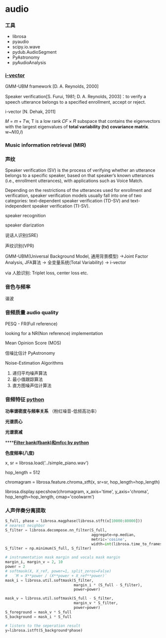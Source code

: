 # audio

### 工具

* librosa
* pyaudio
* scipy.io.wave
* pydub.AudioSegment
* PyAstronomy
* pyAudioAnalysis

### [i-vector](http://cslt.riit.tsinghua.edu.cn/mediawiki/images/c/cb/131104-ivector-microsoft-wj.pdf)

GMM-UBM framework \[D. A. Reynolds, 2000\]

Speaker verification\[S. Furui, 1981; D. A. Reynolds, 2003\]：to verify a speech utterance belongs to a specified enrollment, accept or reject.

i-vector \[N. Dehak, 2011\] 

𝑀 = 𝑚 + 𝑇w, T is a low rank 𝐶𝐹 × 𝑅 subspace that contains the eigenvectors with the largest eigenvalues of **total variability \(tv\) covariance matrix**. w~𝑁\(0,𝐼\)



### Music information retrieval \(MIR\)

### 声纹

Speaker verification \(SV\) is the process of verifying whether an utterance belongs to a specific speaker, based on that speaker’s known utterances \(i.e., enrollment utterances\), with applications such as Voice Match.

Depending on the restrictions of the utterances used for enrollment and verification, speaker verification models usually fall into one of two categories: text-dependent speaker verification \(TD-SV\) and text-independent speaker verification \(TI-SV\).

speaker recognition

speaker diarization

说话人识别\(SRE\)

声纹识别\(VPR\)

GMM-UBM\(Universal Background Model, 通用背景模型\) -&gt;Joint Factor Analysis, JFA算法 -&gt; 全变量系统\(Total Variability\) -&gt; i-vector

via 人脸识别: Triplet loss, center loss etc.

### 音色与频率

谐波

### 音频质量 audio quality

PESQ - FR\(Full reference\)

looking for a NR\(Non reference\) implementation

Mean Opinion Score \(MOS\)

信噪比估计 PyAstronomy

Noise-Estimation Algorithms

1. 递归平均噪声算法
2. 最小值跟踪算法
3. 直方图噪声估计算法

### 音频特征 [python](https://www.kaggle.com/varanr/audio-feature-extraction)

**功率谱密度与频率关系** （粉红噪音-低频高功率）

**光谱质心**

**光谱衰减**

\*\*\*\*[**Filter bank\(fbank\)和mfcc by python**](https://haythamfayek.com/2016/04/21/speech-processing-for-machine-learning.html)

**色度频率\(八度\)**

x, sr = librosa.load\('../simple\_piano.wav'\)

hop\_length = 512

chromagram = librosa.feature.chroma\_stft\(x, sr=sr, hop\_length=hop\_length\)

librosa.display.specshow\(chromagram, x\_axis='time', y\_axis='chroma', hop\_length=hop\_length, cmap='coolwarm'\)

### 人声伴奏分离提取

```python
S_full, phase = librosa.magphase(librosa.stft(x[10000:80000]))
# nearest neighbor
S_filter = librosa.decompose.nn_filter(S_full,
                                       aggregate=np.median,
                                       metric='cosine',
                                       width=int(librosa.time_to_frames(2, sr=sr)))
S_filter = np.minimum(S_full, S_filter)

# instrumentation mask margin and vocals mask margin
margin_i, margin_v = 2, 10
power = 2
# softmask(X, X_ref, power=1, split_zeros=False)
#   `M = X**power / (X**power + X_ref**power)`
mask_i = librosa.util.softmask(S_filter,
                               margin_i * (S_full - S_filter),
                               power=power)

mask_v = librosa.util.softmask(S_full - S_filter,
                               margin_v * S_filter,
                               power=power)
S_foreground = mask_v * S_full
S_background = mask_i * S_full

# listern to the seperation result
y=librosa.istft(S_background*phase)

```





